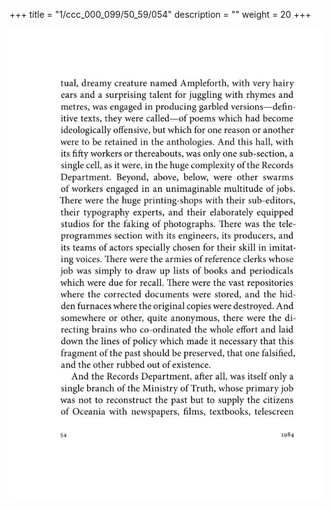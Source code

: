 +++
title = "1/ccc_000_099/50_59/054"
description = ""
weight = 20
+++

<img class="center-fit-jpg" src="/jpg_/out_jpg_1984__054.jpg" ></img>

